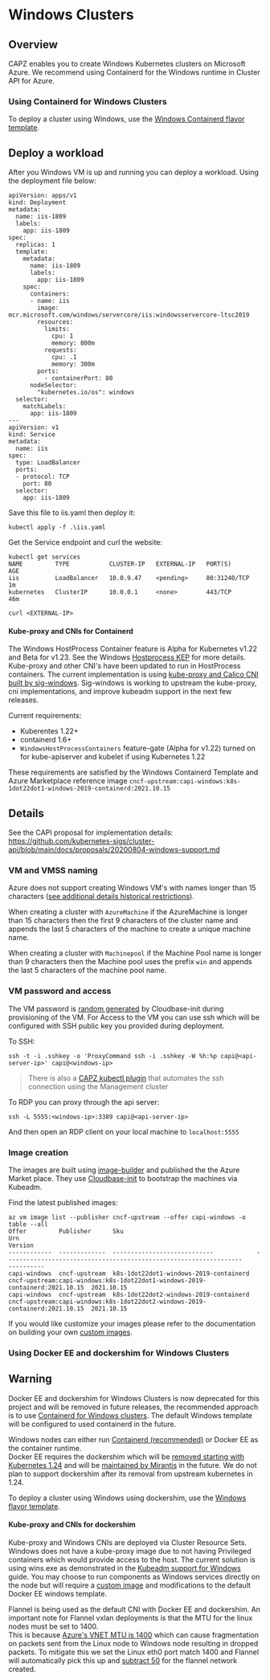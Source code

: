 # Windows Clusters

## Overview

CAPZ enables you to create Windows Kubernetes clusters on Microsoft Azure. We recommend using Containerd for the Windows runtime in Cluster API for Azure.

### Using Containerd for Windows Clusters

To deploy a cluster using Windows, use the [Windows Containerd flavor template](../../../../templates/cluster-template-machinepool-windows-containerd.yaml).

## Deploy a workload

After you Windows VM is up and running you can deploy a workload. Using the deployment file below:

```
apiVersion: apps/v1
kind: Deployment
metadata:
  name: iis-1809
  labels:
    app: iis-1809
spec:
  replicas: 1
  template:
    metadata:
      name: iis-1809
      labels:
        app: iis-1809
    spec:
      containers:
      - name: iis
        image: mcr.microsoft.com/windows/servercore/iis:windowsservercore-ltsc2019
        resources:
          limits:
            cpu: 1
            memory: 800m
          requests:
            cpu: .1
            memory: 300m
        ports:
          - containerPort: 80
      nodeSelector:
        "kubernetes.io/os": windows
  selector:
    matchLabels:
      app: iis-1809
---
apiVersion: v1
kind: Service
metadata:
  name: iis
spec:
  type: LoadBalancer
  ports:
  - protocol: TCP
    port: 80
  selector:
    app: iis-1809
```

Save this file to iis.yaml then deploy it:

```
kubectl apply -f .\iis.yaml
```

Get the Service endpoint and curl the website:

```
kubectl get services
NAME         TYPE           CLUSTER-IP   EXTERNAL-IP   PORT(S)        AGE
iis          LoadBalancer   10.0.9.47    <pending>     80:31240/TCP   1m
kubernetes   ClusterIP      10.0.0.1     <none>        443/TCP        46m

curl <EXTERNAL-IP>
```

#### Kube-proxy and CNIs for Containerd

The Windows HostProcess Container feature is Alpha for Kubernetes v1.22 and Beta for v1.23.  See the Windows [Hostprocess KEP](https://github.com/kubernetes/enhancements/tree/master/keps/sig-windows/1981-windows-privileged-container-support) for more details.  Kube-proxy and other CNI's  have been updated to run in HostProcess containers.  The current implementation is using [kube-proxy and Calico CNI built by sig-windows](https://github.com/kubernetes-sigs/sig-windows-tools/pull/161). Sig-windows is working to upstream the kube-proxy, cni implementations, and improve kubeadm support in the next few releases.

Current requirements:

- Kuberentes 1.22+
- containerd 1.6+ 
- `WindowsHostProcessContainers` feature-gate (Alpha for v1.22) turned on for kube-apiserver and kubelet if using Kubernetes 1.22

These requirements are satisfied by the Windows Containerd Template and Azure Marketplace reference image `cncf-upstream:capi-windows:k8s-1dot22dot1-windows-2019-containerd:2021.10.15`

## Details

See the CAPI proposal for implementation details: https://github.com/kubernetes-sigs/cluster-api/blob/main/docs/proposals/20200804-windows-support.md

### VM and VMSS naming

Azure does not support creating Windows VM's with names longer than 15 characters ([see additional details historical restrictions](https://github.com/kubernetes-sigs/cluster-api/issues/2217#issuecomment-743336941)).  

When creating a cluster with `AzureMachine` if the AzureMachine is longer than 15 characters then the first 9 characters of the cluster name and appends the last 5 characters of the machine to create a unique machine name.  

When creating a cluster with `Machinepool` if the Machine Pool name is longer than 9 characters then the Machine pool uses the prefix `win` and appends the last 5 characters of the machine pool name.

### VM password and access
The VM password is [random generated](https://cloudbase-init.readthedocs.io/en/latest/plugins.html#setting-password-main)
by Cloudbase-init during provisioning of the VM. For Access to the VM you can use ssh which will be configured with SSH
public key you provided during deployment. 

To SSH:

```
ssh -t -i .sshkey -o 'ProxyCommand ssh -i .sshkey -W %h:%p capi@<api-server-ip>' capi@<windows-ip> 
```

> There is also a [CAPZ kubectl plugin](https://github.com/kubernetes-sigs/cluster-api-provider-azure/blob/main/hack/debugging/Readme.md) that automates the ssh connection using the Management cluster

To RDP you can proxy through the api server:

```
ssh -L 5555:<windows-ip>:3389 capi@<api-server-ip>
```

And then open an RDP client on your local machine to `localhost:5555`

### Image creation
The images are built using [image-builder](https://github.com/kubernetes-sigs/image-builder) and published the the Azure Market place. They use [Cloudbase-init](https://cloudbase-init.readthedocs.io/en/latest/) to bootstrap the machines via Kubeadm.  

Find the latest published images: 

```
az vm image list --publisher cncf-upstream --offer capi-windows -o table --all  
Offer         Publisher      Sku                                     Urn                                                                           Version
------------  -------------  ----------------------------            ------------------------------------------------------------------            ----------
capi-windows  cncf-upstream  k8s-1dot22dot1-windows-2019-containerd  cncf-upstream:capi-windows:k8s-1dot22dot1-windows-2019-containerd:2021.10.15  2021.10.15
capi-windows  cncf-upstream  k8s-1dot22dot2-windows-2019-containerd  cncf-upstream:capi-windows:k8s-1dot22dot2-windows-2019-containerd:2021.10.15  2021.10.15
```

If you would like customize your images please refer to the documentation on building your own [custom images](custom-images.md).

### Using Docker EE and dockershim for Windows Clusters

<aside class="note warning"> 

<h1> Warning </h1> 

Docker EE and dockershim for Windows Clusters is now deprecated for this project and will be removed in future releases, the recommended approach is to use [Containerd for Windows clusters](#using-containerd-for-windows-clusters). The default Windows template will be configured to used containerd in the future.

</aside>

Windows nodes can either run [Containerd (recommended)](#using-containerd-for-windows-clusters) or Docker EE as the container runtime.  
Docker EE requires the dockershim which will be [removed starting with Kubernetes 1.24](https://kubernetes.io/blog/2020/12/02/dockershim-faq/#when-will-dockershim-be-removed) and 
will be [maintained by Mirantis](https://www.mirantis.com/blog/mirantis-to-take-over-support-of-kubernetes-dockershim-2/) in the future.  We do not plan to support dockershim 
after its removal from upstream kubernetes in 1.24.

To deploy a cluster using Windows using dockershim, use the [Windows flavor template](https://raw.githubusercontent.com/kubernetes-sigs/cluster-api-provider-azure/main/templates/cluster-template-windows.yaml).

#### Kube-proxy and CNIs for dockershim

Kube-proxy and Windows CNIs are deployed via Cluster Resource Sets.  Windows does not have a kube-proxy image due 
to not having Privileged containers which would provide access to the host.  The current solution is using wins.exe as 
demonstrated in the [Kubeadm support for Windows](https://kubernetes.io/docs/tasks/administer-cluster/kubeadm/adding-windows-nodes/) guide.  You may choose to run components as Windows services directly on the node but will require a [custom image](#image-creation) and modifications to the default Docker EE windows template.

Flannel is being used as the default CNI with Docker EE and dockershim.  An important note for Flannel vxlan deployments is that the MTU for the linux nodes must be set to 1400.  
This is because [Azure's VNET MTU is 1400](https://docs.microsoft.com/en-us/azure/virtual-network/virtual-network-tcpip-performance-tuning#azure-and-vm-mtu) which can cause fragmentation on packets sent from the Linux node to Windows node resulting in dropped packets. 
To mitigate this we set the Linux eth0 port match 1400 and Flannel will automatically pick this up and [subtract 50](https://github.com/flannel-io/flannel/issues/1011) for the flannel network created.